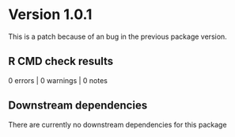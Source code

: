# Version 1.0.1

This is a patch because of an bug in the previous package version.

## R CMD check results
0 errors | 0 warnings | 0 notes

## Downstream dependencies
There are currently no downstream dependencies for this package
